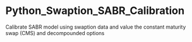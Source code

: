 # Python_Swaption_SABR_Calibration
Calibrate SABR model using swaption data and value the constant maturity swap (CMS) and decompounded options
